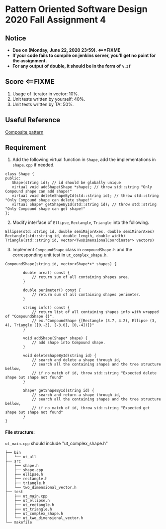 # **Pattern Oriented Software Design 2020 Fall Assignment 4**  

## **Notice**  
* **Due on (Monday, June 22, 2020 23:59). <===FIXME**  
* **If your code fails to compile on jenkins server, you'll get no point for the assignment.**  
* **For any output of double, it should be in the form of `%.3f`**  

## **Score** <==FIXME
1. Usage of Iterator in vector: 10%.  
2. Unit tests written by yourself: 40%.  
3. Unit tests written by TA: 50%.  

## **Useful Reference**  
[Composite pattern](https://en.wikipedia.org/wiki/Composite_pattern)  

## **Requirement**   

1. Add the following virtual function in `Shape`, add the implementations in `shape.cpp` if needed.   
 ```
class Shape {
public:
    Shape(string id); // id should be globally unique
    virtual void addShape(Shape *shape); // throw std::string "Only Compound shape can add shape!"
    virtual void deleteShapeById(std::string id); // throw std::string "Only Compound shape can delete shape!"
    virtual Shape* getShapeById(std::string id); // throw std::string "Only Compound shape can get shape!"
};
```
2. Modify interface of `Ellipse`, `Rectangle`, `Triangle` into the following.  

```
Ellipse(std::string id, double semiMajorAxes, double semiMinorAxes) 
Rectangle(std::string id, double length, double width)
Triangle(std::string id, vector<TwoDimensionalCoordinate*> vectors)
```

3. Implement `CompoundShape` class in `compoundShape.h` and the corresponding unit test in `ut_complex_shape.h`.  
```
CompoundShape(string id, vector<Shape*>* shapes) {

        double area() const {
            // return sum of all containing shapes area.
        }

        double perimeter() const { 
            // return sum of all containing shapes perimeter.
        }
    
        string info() const {
            // return list of all containing shapes info with wrapped of "CompoundShape {}".
            // ex."CompoundShape {[Rectangle (3.7, 4.2), Ellipse (3, 4), Triangle ([0,-3], [-3,0], [0,-4])]}"
        }
        
        void addShape(Shape* shape) {
            // add shape into Compound shape.
        }
        
        void deleteShapeById(string id) {
            // search and delete a shape through id,
            // search all the containing shapes and the tree structure bellow,
            // if no match of id, throw std::string "Expected delete shape but shape not found"
        }
        
        Shape* getShapeById(string id) {
            // search and return a shape through id,
            // search all the containing shapes and the tree structure bellow,
            // if no match of id, throw std::string "Expected get shape but shape not found"
        }
}
```
     


#### File structure:
`ut_main.cpp` should include "ut_complex_shape.h"

```
├── bin
│   └── ut_all
├── src
│   ├── shape.h
│   ├── shape.cpp
│   ├── ellipse.h
│   ├── rectangle.h
│   ├── triangle.h
│   └── two_dimensional_vector.h
├── test
│   ├── ut_main.cpp
│   ├── ut_ellipse.h
│   ├── ut_rectangle.h
│   ├── ut_triangle.h
│   ├── ut_complex_shape.h
│   └── ut_two_dimensional_vector.h
└── makefile

```